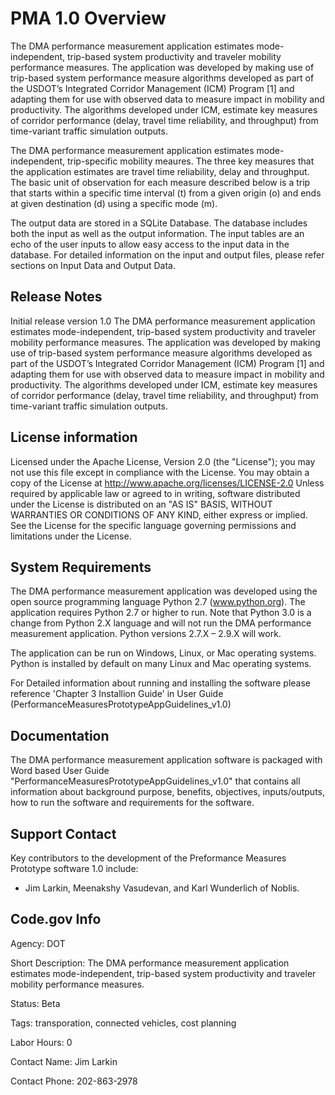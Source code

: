 ﻿
PMA 1.0 Overview
============================
The DMA performance measurement application estimates mode-independent, trip-based system productivity and traveler mobility performance measures.  The application was developed by making use of trip-based system performance measure algorithms developed as part of the USDOT’s Integrated Corridor Management (ICM) Program [1] and adapting them for use with observed data to measure impact in mobility and productivity.  The algorithms developed under ICM, estimate key measures of corridor performance (delay, travel time reliability, and throughput) from time-variant traffic simulation outputs.

The DMA performance measurement application estimates mode-independent, trip-specific mobility meaures.  The three key measures that the application estimates are travel time reliability, delay and throughput.  The basic unit of observation for each measure described below is a trip that starts within a specific time interval (t) from a given origin (o) and ends at given destination (d) using a specific mode (m).

The output data are stored in a SQLite Database.  The database includes both the input as well as the output information.  The input tables are an echo of the user inputs to allow easy access to the input data in the database.  For detailed information on the input and output files, please refer sections on Input Data and Output Data.


Release Notes
------------------------------------
Initial release version 1.0 
The DMA performance measurement application estimates mode-independent, trip-based system productivity and traveler mobility performance measures.  The application was developed by making use of trip-based system performance measure algorithms developed as part of the USDOT’s Integrated Corridor Management (ICM) Program [1] and adapting them for use with observed data to measure impact in mobility and productivity.  The algorithms developed under ICM, estimate key measures of corridor performance (delay, travel time reliability, and throughput) from time-variant traffic simulation outputs.


License information
-------------------
Licensed under the Apache License, Version 2.0 (the "License"); you may not use this
file except in compliance with the License.
You may obtain a copy of the License at http://www.apache.org/licenses/LICENSE-2.0
Unless required by applicable law or agreed to in writing, software distributed under
the License is distributed on an "AS IS" BASIS, WITHOUT WARRANTIES OR CONDITIONS OF ANY
KIND, either express or implied. See the License for the specific language governing
permissions and limitations under the License.

System Requirements
-------------------------
The DMA performance measurement application was developed using the open source programming language Python 2.7 (www.python.org).  The application requires Python 2.7 or higher to run.  Note that Python 3.0 is a change from Python 2.X language and will not run the DMA performance measurement application.  Python versions 2.7.X – 2.9.X will work.  

The application can be run on Windows, Linux, or Mac operating systems.  Python is installed by default on many Linux and Mac operating systems.

For Detailed information about running and installing the software please reference 'Chapter 3 Installion Guide' 
in User Guide (PerformanceMeasuresPrototypeAppGuidelines_v1.0)


Documentation
-------------

The DMA performance measurement application software is packaged with Word based User Guide
"PerformanceMeasuresPrototypeAppGuidelines_v1.0" that contains all information about background
purpose, benefits, objectives, inputs/outputs, how to run the software and requirements for the software.

Support Contact
------------------------------------
Key contributors to the development of the Preformance Measures Prototype software 1.0 include:
- Jim Larkin, Meenakshy Vasudevan, and Karl Wunderlich of Noblis.

Code.gov Info
----------------
Agency: DOT

Short Description: The DMA performance measurement application estimates mode-independent, trip-based system productivity and traveler mobility performance measures.

Status: Beta

Tags: transporation, connected vehicles, cost planning

Labor Hours: 0

Contact Name: Jim Larkin

Contact Phone: 202-863-2978